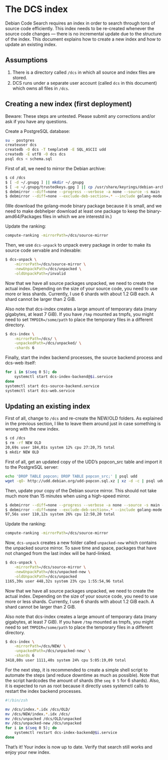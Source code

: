 # The DCS index

Debian Code Search requires an index in order to search through tons of source code efficiently. This index needs to be re-created whenever the source code changes — there is no incremental update due to the structure of the index. This document explains how to create a new index and how to update an existing index.

## Assumptions

1. There is a directory called `/dcs` in which all source and index files are stored.
2. DCS runs under a separate user account (called `dcs` in this document) which owns all files in `/dcs`.

## Creating a new index (first deployment)

Beware: These steps are untested. Please submit any corrections and/or ask if you have any questions.

Create a PostgreSQL database:
```bash
su - postgres
createuser dcs
createdb -O dcs -T template0 -E SQL_ASCII udd
createdb -E utf8 -O dcs dcs
psql dcs < schema.sql
```

First of all, we need to mirror the Debian archive:

```bash
$ cd /dcs
$ [ -d ~/.gnupg ] || mkdir ~/.gnupg
$ [ -e ~/.gnupg/trustedkeys.gpg ] || cp /usr/share/keyrings/debian-archive-keyring.gpg ~/.gnupg/trustedkeys.gpg
$ debmirror --diff=none --progress --verbose -a none --source -s main -h deb-mirror.de -r /debian source-mirror
$ debmirror --diff=none --exclude-deb-section=.* --include golang-mode --nocleanup --progress --verbose -a none --arch amd64 -s main -h deb-mirror.de -r /debian source-mirror
```

(We download the golang-mode binary package because it is small, and we need to make debhelper download at least one package to keep the binary-amd64/Packages files in which we are interestd in.)

Update the ranking:
```bash
compute-ranking -mirrorPath=/dcs/source-mirror
```

Then, we use `dcs-unpack` to unpack every package in order to make its source code servable and indexable:

```bash
$ dcs-unpack \
    -mirrorPath=/dcs/source-mirror \
    -newUnpackPath=/dcs/unpacked \
    -oldUnpackPath=/invalid
```

Now that we have all source packages unpacked, we need to create the actual index. Depending on the size of your source code, you need to use more or less shards. Currently, I use 6 shards with about 1.2 GiB each. A shard cannot be larger than 2 GiB.

Also note that dcs-index creates a large amount of temporary data (many gigabytes, at least 7 GiB). If you have `/tmp` mounted as tmpfs, you might need to set `TMPDIR=/some/path` to place the temporary files in a different directory.

```bash
$ dcs-index \
    -mirrorPath=/dcs/ \
    -unpackedPath=/dcs/unpacked/ \
    -shards 6
```

Finally, start the index backend processes, the source backend process and dcs-web itself:

```bash
for i in $(seq 0 5); do
    systemctl start dcs-index-backend@$i.service
done
systemctl start dcs-source-backend.service
systemctl start dcs-web.service
```

## Updating an existing index

First of all, change to `/dcs` and re-create the NEW/OLD folders. As explained in the previous section, I like to leave them around just in case something is wrong with the new index.

```bash
$ cd /dcs
$ rm -rf NEW OLD
20,69s user 184,01s system 12% cpu 27:20,75 total
$ mkdir NEW OLD
```

First of all, get an updated copy of the UDD’s popcon_src table and import it to the PostgreSQL server:
```bash
echo 'DROP TABLE popcon; DROP TABLE popcon_src;' | psql udd
wget -qO- http://udd.debian.org/udd-popcon.sql.xz | xz -d -c | psql udd
```

Then, update your copy of the Debian source mirror. This should not take much more than 15 minutes when using a high-speed mirror.

```bash
$ debmirror --diff=none --progress --verbose -a none --source -s main -h deb-mirror.de -r /debian source-mirror
$ debmirror --diff=none --exclude-deb-section=.* --include golang-mode --nocleanup --progress --verbose -a none --arch amd64 -s main -h deb-mirror.de -r /debian source-mirror
97,56s user 110,12s system 26% cpu 12:50,20 total
```

Update the ranking:
```bash
compute-ranking -mirrorPath=/dcs/source-mirror
```

Now, `dcs-unpack` creates a new folder called `unpacked-new` which contains the unpacked source mirror. To save time and space, packages that have not changed from the last index will be hard-linked.

```bash
$ dcs-unpack \
    -mirrorPath=/dcs/source-mirror \
    -newUnpackPath=/dcs/unpacked-new \
    -oldUnpackPath=/dcs/unpacked
1165,39s user 448,32s system 23% cpu 1:55:54,96 total
```

Now that we have all source packages unpacked, we need to create the actual index. Depending on the size of your source code, you need to use more or less shards. Currently, I use 6 shards with about 1.2 GiB each. A shard cannot be larger than 2 GiB.

Also note that dcs-index creates a large amount of temporary data (many gigabytes, at least 7 GiB). If you have `/tmp` mounted as tmpfs, you might need to set `TMPDIR=/some/path` to place the temporary files in a different directory.

```bash
$ dcs-index \
    -mirrorPath=/dcs/NEW/ \
    -unpackedPath=/dcs/unpacked-new/ \
    -shards 6
3418,80s user 1111,40s system 24% cpu 5:05:19,09 total
```

For the next step, it is recommended to create a simple shell script to automate the steps (and reduce downtime as much as possible). Note that the script hardcodes the amount of shards (the `seq 0 5` for 6 shards). Also, it is expected to run as root because it directly uses systemctl calls to restart the index backend processes.

```bash
#!/bin/zsh

mv /dcs/index.*.idx /dcs/OLD/
mv /dcs/NEW/index.*.idx /dcs/
mv /dcs/unpacked /dcs/OLD/unpacked
mv /dcs/unpacked-new /dcs/unpacked
for i in $(seq 0 5); do
    systemctl restart dcs-index-backend@$i.service
done
```

That’s it! Your index is now up to date. Verify that search still works and enjoy your new index.
